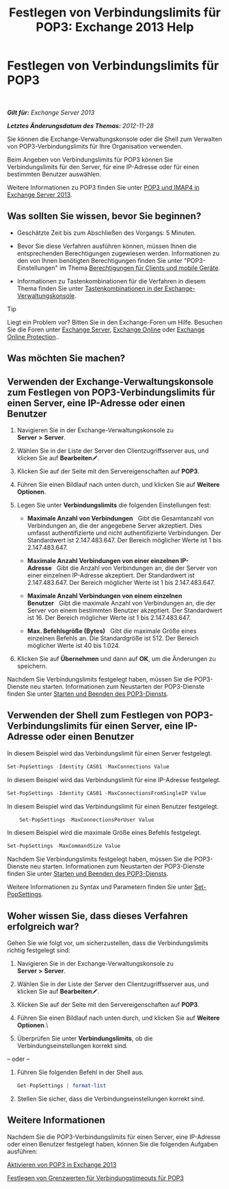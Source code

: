 ﻿---
title: 'Festlegen von Verbindungslimits für POP3: Exchange 2013 Help'
TOCTitle: Festlegen von Verbindungslimits für POP3
ms:assetid: 512d61c2-2a34-4813-92a9-875339d3388b
ms:mtpsurl: https://technet.microsoft.com/de-de/library/Aa997988(v=EXCHG.150)
ms:contentKeyID: 50554818
ms.date: 04/24/2018
mtps_version: v=EXCHG.150
ms.translationtype: HT
---

# Festlegen von Verbindungslimits für POP3

 

_**Gilt für:** Exchange Server 2013_

_**Letztes Änderungsdatum des Themas:** 2012-11-28_

Sie können die Exchange-Verwaltungskonsole oder die Shell zum Verwalten von POP3-Verbindungslimits für Ihre Organisation verwenden.

Beim Angeben von Verbindungslimits für POP3 können Sie Verbindungslimits für den Server, für eine IP-Adresse oder für einen bestimmten Benutzer auswählen.

Weitere Informationen zu POP3 finden Sie unter [POP3 und IMAP4 in Exchange Server 2013](pop3-and-imap4-in-exchange-server-2013-exchange-2013-help.md).

## Was sollten Sie wissen, bevor Sie beginnen?

  - Geschätzte Zeit bis zum Abschließen des Vorgangs: 5 Minuten.

  - Bevor Sie diese Verfahren ausführen können, müssen Ihnen die entsprechenden Berechtigungen zugewiesen werden. Informationen zu den von Ihnen benötigten Berechtigungen finden Sie unter "POP3-Einstellungen" im Thema [Berechtigungen für Clients und mobile Geräte](clients-and-mobile-devices-permissions-exchange-2013-help.md).

  - Informationen zu Tastenkombinationen für die Verfahren in diesem Thema finden Sie unter [Tastenkombinationen in der Exchange-Verwaltungskonsole](keyboard-shortcuts-in-the-exchange-admin-center-exchange-online-protection-help.md).


> [!TIP]
> Liegt ein Problem vor? Bitten Sie in den Exchange-Foren um Hilfe. Besuchen Sie die Foren unter <A href="https://go.microsoft.com/fwlink/p/?linkid=60612">Exchange Server</A>, <A href="https://go.microsoft.com/fwlink/p/?linkid=267542">Exchange Online</A> oder <A href="https://go.microsoft.com/fwlink/p/?linkid=285351">Exchange Online Protection</A>..



## Was möchten Sie machen?

## Verwenden der Exchange-Verwaltungskonsole zum Festlegen von POP3-Verbindungslimits für einen Server, eine IP-Adresse oder einen Benutzer

1.  Navigieren Sie in der Exchange-Verwaltungskonsole zu **Server** **\>** **Server**.

2.  Wählen Sie in der Liste der Server den Clientzugriffsserver aus, und klicken Sie auf **Bearbeiten**![Bearbeitungssymbol](images/Bb124582.6f53ccb2-1f13-4c02-bea0-30690e6ea71d(EXCHG.150).gif "Bearbeitungssymbol").

3.  Klicken Sie auf der Seite mit den Servereigenschaften auf **POP3**.

4.  Führen Sie einen Bildlauf nach unten durch, und klicken Sie auf **Weitere Optionen**.

5.  Legen Sie unter **Verbindungslimits** die folgenden Einstellungen fest:
    
      - **Maximale Anzahl von Verbindungen**   Gibt die Gesamtanzahl von Verbindungen an, die der angegebene Server akzeptiert. Dies umfasst authentifizierte und nicht authentifizierte Verbindungen. Der Standardwert ist 2.147.483.647. Der Bereich möglicher Werte ist 1 bis 2.147.483.647.
    
      - **Maximale Anzahl Verbindungen von einer einzelnen IP-Adresse**   Gibt die Anzahl von Verbindungen an, die der Server von einer einzelnen IP-Adresse akzeptiert. Der Standardwert ist 2.147.483.647. Der Bereich möglicher Werte ist 1 bis 2.147.483.647.
    
      - **Maximale Anzahl Verbindungen von einem einzelnen Benutzer**   Gibt die maximale Anzahl von Verbindungen an, die der Server von einem bestimmten Benutzer akzeptiert. Der Standardwert ist 16. Der Bereich möglicher Werte ist 1 bis 2.147.483.647.
    
      - **Max. Befehlsgröße (Bytes)**   Gibt die maximale Größe eines einzelnen Befehls an. Die Standardgröße ist 512. Der Bereich möglicher Werte ist 40 bis 1.024.

6.  Klicken Sie auf **Übernehmen** und dann auf **OK**, um die Änderungen zu speichern.

Nachdem Sie Verbindungslimits festgelegt haben, müssen Sie die POP3-Dienste neu starten. Informationen zum Neustarten der POP3-Dienste finden Sie unter [Starten und Beenden des POP3-Diensts](start-and-stop-the-pop3-services-exchange-2013-help.md).

## Verwenden der Shell zum Festlegen von POP3-Verbindungslimits für einen Server, eine IP-Adresse oder einen Benutzer

In diesem Beispiel wird das Verbindungslimit für einen Server festgelegt.

```powershell
Set-PopSettings -Identity CAS01 -MaxConnections Value
```

In diesem Beispiel wird das Verbindungslimit für eine IP-Adresse festgelegt.

```powershell
Set-PopSettings -Identity CAS01 -MaxConnectionsFromSingleIP Value
```

In diesem Beispiel wird das Verbindungslimit für einen Benutzer festgelegt.

```powershell
    Set-PopSettings -MaxConnectionsPerUser Value 
```

In diesem Beispiel wird die maximale Größe eines Befehls festgelegt.

```powershell
Set-PopSettings -MaxCommandSize Value
```

Nachdem Sie Verbindungslimits festgelegt haben, müssen Sie die POP3-Dienste neu starten. Informationen zum Neustarten der POP3-Dienste finden Sie unter [Starten und Beenden des POP3-Diensts](start-and-stop-the-pop3-services-exchange-2013-help.md).

Weitere Informationen zu Syntax und Parametern finden Sie unter [Set-PopSettings](https://technet.microsoft.com/de-de/library/aa997154\(v=exchg.150\)).

## Woher wissen Sie, dass dieses Verfahren erfolgreich war?

Gehen Sie wie folgt vor, um sicherzustellen, dass die Verbindungslimits richtig festgelegt sind:

1.  Navigieren Sie in der Exchange-Verwaltungskonsole zu **Server** **\>** **Server**.

2.  Wählen Sie in der Liste der Server den Clientzugriffsserver aus, und klicken Sie auf **Bearbeiten**![Bearbeitungssymbol](images/Bb124582.6f53ccb2-1f13-4c02-bea0-30690e6ea71d(EXCHG.150).gif "Bearbeitungssymbol").

3.  Klicken Sie auf der Seite mit den Servereigenschaften auf **POP3**.

4.  Führen Sie einen Bildlauf nach unten durch, und klicken Sie auf **Weitere Optionen**.\

5.  Überprüfen Sie unter **Verbindungslimits**, ob die Verbindungseinstellungen korrekt sind.

– oder –

1.  Führen Sie folgenden Befehl in der Shell aus.
    
    ```powershell
    Get-PopSettings | format-list
    ```

2.  Stellen Sie sicher, dass die Verbindungseinstellungen korrekt sind.

## Weitere Informationen

Nachdem Sie die POP3-Verbindungslimits für einen Server, eine IP-Adresse oder einen Benutzer festgelegt haben, können Sie die folgenden Aufgaben ausführen:

[Aktivieren von POP3 in Exchange 2013](enable-pop3-in-exchange-2013-exchange-2013-help.md)

[Festlegen von Grenzwerten für Verbindungstimeouts für POP3](set-connection-time-out-limits-for-pop3-exchange-2013-help.md)

